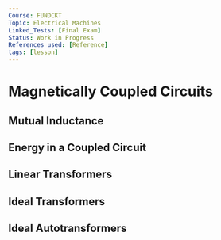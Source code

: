 ```yaml
---
Course: FUNDCKT
Topic: Electrical Machines
Linked_Tests: [Final Exam]
Status: Work in Progress
References used: [Reference]
tags: [lesson]
---
```


# Magnetically Coupled Circuits

## Mutual Inductance

## Energy in a Coupled Circuit

## Linear Transformers

## Ideal Transformers

## Ideal Autotransformers
